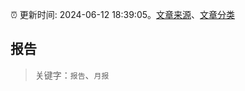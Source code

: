 :alarm_clock: 更新时间: 2024-06-12 18:39:05。[文章来源](/README.md)、[文章分类](/TAGS.md)

## 报告


> 关键字：`报告`、`月报`



